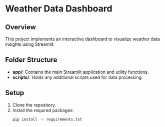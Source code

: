 # Weather Data Dashboard

## Overview
This project implements an interactive dashboard to visualize weather data insights using Streamlit.

## Folder Structure
- **app/**: Contains the main Streamlit application and utility functions.
- **scripts/**: Holds any additional scripts used for data processing.

## Setup
1. Clone the repository.
2. Install the required packages:
   ```bash
   pip install -r requirements.txt